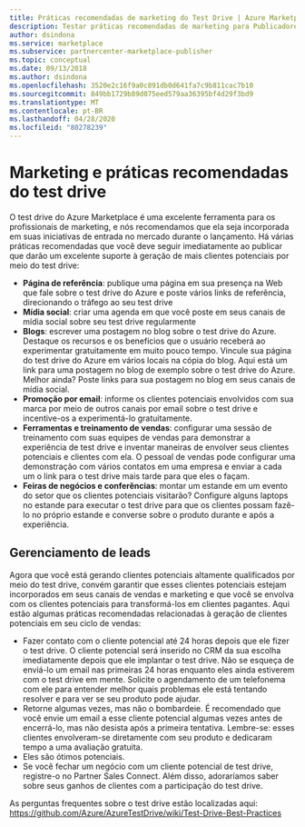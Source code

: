 ```yaml
---
title: Práticas recomendadas de marketing do Test Drive | Azure Marketplace
description: Testar práticas recomendadas de marketing para Publicadores
author: dsindona
ms.service: marketplace
ms.subservice: partnercenter-marketplace-publisher
ms.topic: conceptual
ms.date: 09/13/2018
ms.author: dsindona
ms.openlocfilehash: 3520e2c16f9a0c891db0d641fa7c9b811cac7b10
ms.sourcegitcommit: 849bb1729b89d075eed579aa36395bf4d29f3bd9
ms.translationtype: MT
ms.contentlocale: pt-BR
ms.lasthandoff: 04/28/2020
ms.locfileid: "80278239"
---
```

<a name="test-drive-marketing-and-best-practices"></a>Marketing e práticas recomendadas do test drive
=======================================

O test drive do Azure Marketplace é uma excelente ferramenta para os profissionais de marketing, e nós recomendamos que ela seja incorporada em suas iniciativas de entrada no mercado durante o lançamento. Há várias práticas recomendadas que você deve seguir imediatamente ao publicar que darão um excelente suporte à geração de mais clientes potenciais por meio do test drive:

- **Página de referência**: publique uma página em sua presença na Web que fale sobre o test drive do Azure e poste vários links de referência, direcionando o tráfego ao seu test drive
- **Mídia social**: criar uma agenda em que você poste em seus canais de mídia social sobre seu test drive regularmente
- **Blogs**: escrever uma postagem no blog sobre o test drive do Azure. Destaque os recursos e os benefícios que o usuário receberá ao experimentar gratuitamente em muito pouco tempo. Vincule sua página do test drive do Azure em vários locais na cópia do blog. Aqui está um link para uma postagem no blog de exemplo sobre o test drive do Azure. Melhor ainda? Poste links para sua postagem no blog em seus canais de mídia social.
- **Promoção por email**: informe os clientes potenciais envolvidos com sua marca por meio de outros canais por email sobre o test drive e incentive-os a experimentá-lo gratuitamente.
- **Ferramentas e treinamento de vendas**: configurar uma sessão de treinamento com suas equipes de vendas para demonstrar a experiência de test drive e inventar maneiras de envolver seus clientes potenciais e clientes com ela. O pessoal de vendas pode configurar uma demonstração com vários contatos em uma empresa e enviar a cada um o link para o test drive mais tarde para que eles o façam.
- **Feiras de negócios e conferências**: montar um estande em um evento do setor que os clientes potenciais visitarão? Configure alguns laptops no estande para executar o test drive para que os clientes possam fazê-lo no próprio estande e converse sobre o produto durante e após a experiência.

<a name="lead-management"></a>Gerenciamento de leads
---------------

Agora que você está gerando clientes potenciais altamente qualificados por meio do test drive, convém garantir que esses clientes potenciais estejam incorporados em seus canais de vendas e marketing e que você se envolva com os clientes potenciais para transformá-los em clientes pagantes. Aqui estão algumas práticas recomendadas relacionadas à geração de clientes potenciais em seu ciclo de vendas:

- Fazer contato com o cliente potencial até 24 horas depois que ele fizer o test drive. O cliente potencial será inserido no CRM da sua escolha imediatamente depois que ele implantar o test drive. Não se esqueça de enviá-lo um email nas primeiras 24 horas enquanto eles ainda estiverem com o test drive em mente. Solicite o agendamento de um telefonema com ele para entender melhor quais problemas ele está tentando resolver e para ver se seu produto pode ajudar.
- Retorne algumas vezes, mas não o bombardeie. É recomendado que você envie um email a esse cliente potencial algumas vezes antes de encerrá-lo, mas não desista após a primeira tentativa. Lembre-se: esses clientes envolveram-se diretamente com seu produto e dedicaram tempo a uma avaliação gratuita.
- Eles são ótimos potenciais.
- Se você fechar um negócio com um cliente potencial de test drive, registre-o no Partner Sales Connect. Além disso, adoraríamos saber sobre seus ganhos de clientes com a participação do test drive.

As perguntas frequentes sobre o test drive estão localizadas aqui: <https://github.com/Azure/AzureTestDrive/wiki/Test-Drive-Best-Practices>
